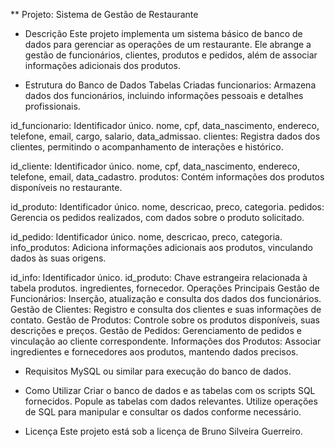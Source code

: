 ** Projeto: Sistema de Gestão de Restaurante


* Descrição
Este projeto implementa um sistema básico de banco de dados para gerenciar as operações de um restaurante. Ele abrange a gestão de funcionários, clientes, produtos e pedidos, além de associar informações adicionais dos produtos.

* Estrutura do Banco de Dados
Tabelas Criadas
funcionarios: Armazena dados dos funcionários, incluindo informações pessoais e detalhes profissionais.

id_funcionario: Identificador único.
nome, cpf, data_nascimento, endereco, telefone, email, cargo, salario, data_admissao.
clientes: Registra dados dos clientes, permitindo o acompanhamento de interações e histórico.

id_cliente: Identificador único.
nome, cpf, data_nascimento, endereco, telefone, email, data_cadastro.
produtos: Contém informações dos produtos disponíveis no restaurante.

id_produto: Identificador único.
nome, descricao, preco, categoria.
pedidos: Gerencia os pedidos realizados, com dados sobre o produto solicitado.

id_pedido: Identificador único.
nome, descricao, preco, categoria.
info_produtos: Adiciona informações adicionais aos produtos, vinculando dados às suas origens.

id_info: Identificador único.
id_produto: Chave estrangeira relacionada à tabela produtos.
ingredientes, fornecedor.
Operações Principais
Gestão de Funcionários: Inserção, atualização e consulta dos dados dos funcionários.
Gestão de Clientes: Registro e consulta dos clientes e suas informações de contato.
Gestão de Produtos: Controle sobre os produtos disponíveis, suas descrições e preços.
Gestão de Pedidos: Gerenciamento de pedidos e vinculação ao cliente correspondente.
Informações dos Produtos: Associar ingredientes e fornecedores aos produtos, mantendo dados precisos.

* Requisitos
MySQL ou similar para execução do banco de dados.

* Como Utilizar
Criar o banco de dados e as tabelas com os scripts SQL fornecidos.
Popule as tabelas com dados relevantes.
Utilize operações de SQL para manipular e consultar os dados conforme necessário.

* Licença
Este projeto está sob a licença de Bruno Silveira Guerreiro.

